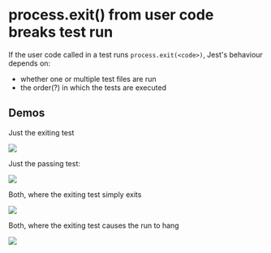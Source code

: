 # process.exit() from user code breaks test run

If the user code called in a test runs `process.exit(<code>)`, Jest's behaviour depends on:

- whether one or multiple test files are run
- the order(?) in which the tests are executed

## Demos

Just the exiting test

![](https://thumbs.gfycat.com/TallDarkCavy-size_restricted.gif)

Just the passing test:

![](https://thumbs.gfycat.com/PlaintiveHonoredDairycow-size_restricted.gif)

Both, where the exiting test simply exits

![](https://thumbs.gfycat.com/HardtofindWhirlwindCoati-size_restricted.gif)

Both, where the exiting test causes the run to hang

![](https://thumbs.gfycat.com/BelovedIdleIguana-size_restricted.gif)

